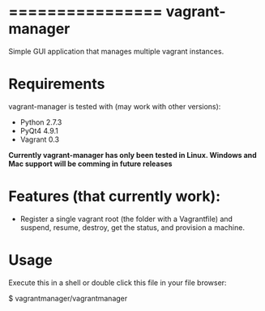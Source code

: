 ================
vagrant-manager
================

Simple GUI application that manages multiple vagrant instances.

Requirements
============

vagrant-manager is tested with (may work with other versions):

* Python 2.7.3
* PyQt4 4.9.1
* Vagrant 0.3

**Currently vagrant-manager has only been tested in Linux. Windows and Mac support
will be comming in future releases**
    
Features (that currently work):
===============================

* Register a single vagrant root (the folder with a Vagrantfile) and suspend, resume, destroy, get the status, and provision a machine.

Usage
============

Execute this in a shell or double click this file in your file browser:

$ vagrantmanager/vagrantmanager